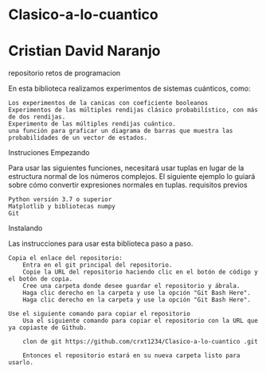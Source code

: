 # Clasico-a-lo-cuantico
# Cristian David Naranjo 
repositorio retos de programacion

En esta biblioteca realizamos experimentos de sistemas cuánticos, como:

    Los experimentos de la canicas con coeficiente booleanos
    Experimentos de las múltiples rendijas clásico probabilístico, con más de dos rendijas.
    Experimento de las múltiples rendijas cuántico.
    una función para graficar un diagrama de barras que muestra las probabilidades de un vector de estados.
Instruciones
Empezando

Para usar las siguientes funciones, necesitará usar tuplas en lugar de la estructura normal de los números complejos. El siguiente ejemplo lo guiará sobre cómo convertir expresiones normales en tuplas.
requisitos previos

    Python versión 3.7 o superior
    Matplotlib y bibliotecas numpy
    Git

Instalando

Las instrucciones para usar esta biblioteca paso a paso.

    Copia el enlace del repositorio:
        Entra en el git principal del repositorio.
        Copie la URL del repositorio haciendo clic en el botón de código y el botón de copia.
        Cree una carpeta donde desee guardar el repositorio y ábrala.
        Haga clic derecho en la carpeta y use la opción "Git Bash Here".
        Haga clic derecho en la carpeta y use la opción "Git Bash Here".

    Use el siguiente comando para copiar el repositorio
        Usa el siguiente comando para copiar el repositorio con la URL que ya copiaste de Github.

        clon de git https://github.com/crxt1234/Clasico-a-lo-cuantico .git

        Entonces el repositorio estará en su nueva carpeta listo para usarlo.

